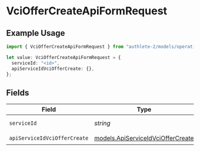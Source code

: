 # VciOfferCreateApiFormRequest

## Example Usage

```typescript
import { VciOfferCreateApiFormRequest } from "authlete-2/models/operations";

let value: VciOfferCreateApiFormRequest = {
  serviceId: "<id>",
  apiServiceIdVciOfferCreate: {},
};
```

## Fields

| Field                                                                           | Type                                                                            | Required                                                                        | Description                                                                     |
| ------------------------------------------------------------------------------- | ------------------------------------------------------------------------------- | ------------------------------------------------------------------------------- | ------------------------------------------------------------------------------- |
| `serviceId`                                                                     | *string*                                                                        | :heavy_check_mark:                                                              | A service ID.                                                                   |
| `apiServiceIdVciOfferCreate`                                                    | [models.ApiServiceIdVciOfferCreate](../../models/apiserviceidvcioffercreate.md) | :heavy_check_mark:                                                              | N/A                                                                             |